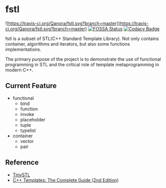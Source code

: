 # fstl

![https://travis-ci.org/Qanora/fstl.svg?branch=master](https://travis-ci.org/Qanora/fstl.svg?branch=master)
[![FOSSA Status](https://app.fossa.io/api/projects/git%2Bgithub.com%2FQanora%2Ffstl.svg?type=shield)](https://app.fossa.io/projects/git%2Bgithub.com%2FQanora%2Ffstl?ref=badge_shield)
[![Codacy Badge](https://api.codacy.com/project/badge/Grade/16173564d94646968591723a44382c60)](https://app.codacy.com/manual/Qanora/fstl?utm_source=github.com&utm_medium=referral&utm_content=Qanora/fstl&utm_campaign=Badge_Grade_Settings)

fstl is a subset of STL(C++ Standard Template Library). Not only contains container, algorithms and iterators, but also some functions implementations.

The primary purpose of the project is to demonstrate the use of functional programming in STL and the critical role of template metaprogramming in modern C++.

## Current Feature
  + functional
    + bind
    + function
    + invoke
    + placeholder
    + tuple
    + typelist
  + container
    + vector
    + pair

## Reference
  + [TinySTL](https://github.com/zouxiaohang/TinySTL)
  + [C++ Templates: The Complete Guide (2nd Edition)](https://www.amazon.com/C-Templates-Complete-Guide-2nd/dp/0321714121)
